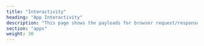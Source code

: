 ```yaml
---
title: "Interactivity"
heading: "App Interactivity"
description: "This page shows the payloads for browser request/responses, and App server request/responses."
section: "apps"
weight: 30
---
```



